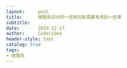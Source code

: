 ```yaml
---
layout:     post
title:      微服务设计的一些原则和需要考虑的一些事
subtitle:   
date:       2020-12-17
author:     Coderidea
header-style: text
catalog: true
tags:
- 微服务
--- 
```

<h1><img alt="" src="https://img-blog.csdnimg.cn/20200603224436665.png?x-oss-process=image/watermark,type_ZmFuZ3poZW5naGVpdGk,shadow_10,text_aHR0cHM6Ly9ibG9nLmNzZG4ubmV0L3RpYW55YXhpYW5n,size_16,color_FFFFFF,t_70" /></h1>
